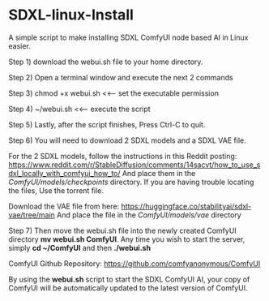 # SDXL-linux-Install
A simple script to make installing SDXL ComfyUI node based AI in Linux easier.

Step 1) download the webui.sh file to your home directory.

Step 2) Open a terminal window and execute the next 2 commands

Step 3) chmod +x webui.sh  <<-- set the executable permission

Step 4) ~/webui.sh  <<--  execute the script

Step 5) Lastly, after the script finishes, Press Ctrl-C to quit.

Step 6) You will need to download 2 SDXL models and a SDXL VAE file.

For the 2 SDXL models, follow the instructions in this Reddit posting: 
https://www.reddit.com/r/StableDiffusion/comments/14sacvt/how_to_use_sdxl_locally_with_comfyui_how_to/
And place them in the _ComfyUI/models/checkpoints_ directory. If you are having trouble locating the files,
Use the torrent file.

Download the VAE file from here: https://huggingface.co/stabilityai/sdxl-vae/tree/main
And place the file in the _ComfyUI/models/vae_ directory

Step 7) Then move the webui.sh file into the newly created ComfyUI directory **mv webui.sh ComfyUI**. 
Any time you wish to start the server, simply **cd ~/ComfyUI** and then **./webui.sh**

ComfyUI Github Repository: https://github.com/comfyanonymous/ComfyUI

By using the **webui.sh** script to start the SDXL ComfyUI AI, your copy of ComfyUI will be automatically
updated to the latest version of ComfyUI.
